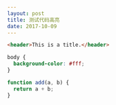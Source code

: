 ```yaml
---
layout: post
title: 测试代码高亮
date: 2017-10-09
---
```


```html
<header>This is a title.</header>
```

```css
body {
  background-color: #fff;
}
```

```javascript
function add(a, b) {
  return a + b;
}
```